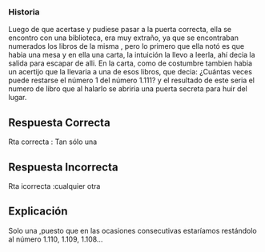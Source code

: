 ### Historia

Luego de que acertase y pudiese pasar a la puerta correcta, ella se encontro con una biblioteca, era muy extraño, ya que se encontraban numerados los libros de la misma , pero lo primero que ella notó es que habia una mesa y en ella una carta, la intuición la llevo a leerla, ahí decia la salida para escapar de alli. En la carta, como de costumbre tambien habia un acertijo que la llevaria a una de esos libros, que decia: ¿Cuántas veces puede restarse el número 1 del número 1.111? y el resultado de este seria el numero de libro que al halarlo se abriria una puerta secreta para huir del lugar.
## Respuesta Correcta
Rta correcta : Tan sólo una
## Respuesta Incorrecta 
Rta icorrecta :cualquier otra 

## Explicación

Solo una ,puesto que en las ocasiones consecutivas estaríamos restándolo al número 1.110, 1.109, 1.108…
